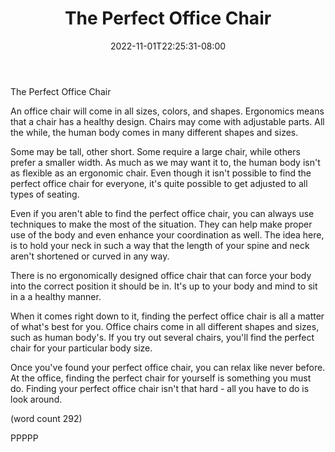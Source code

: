 ﻿---
title: "The Perfect Office Chair"
date: 2022-11-01T22:25:31-08:00
description: "Office Chairs Tips for Web Success"
featured_image: "/images/Office Chairs.jpg"
tags: ["Office Chairs"]
---

The Perfect Office Chair

An office chair will come in all sizes, colors,
and shapes.  Ergonomics means that a chair has a 
healthy design.  Chairs may come with adjustable
parts.  All the while, the human body comes in 
many different shapes and sizes.

Some may be tall, other short.  Some require a 
large chair, while others prefer a smaller width.
As much as we may want it to, the human body
isn't as flexible as an ergonomic chair.  Even
though it isn't possible to find the perfect 
office chair for everyone, it's quite possible
to get adjusted to all types of seating.

Even if you aren't able to find the perfect office
chair, you can always use techniques to make the 
most of the situation.  They can help make proper
use of the body and even enhance your coordination
as well.  The idea here, is to hold your neck in
such a way that the length of your spine and neck
aren't shortened or curved in any way.

There is no ergonomically designed office chair
that can force your body into the correct position
it should be in.  It's up to your body and mind to
sit in a a healthy manner.

When it comes right down to it, finding the perfect
office chair is all a matter of what's best for
you.  Office chairs come in all different shapes
and sizes, such as human body's.  If you try out
several chairs, you'll find the perfect chair for 
your particular body size.

Once you've found your perfect office chair, you
can relax like never before.  At the office, finding
the perfect chair for yourself is something you 
must do.  Finding your perfect office chair isn't
that hard - all you have to do is look around.

(word count 292)

PPPPP

